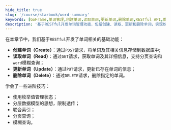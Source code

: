 ```yaml
---
hide_title: true
slug: '/course/starbook/word-summary'
keywords: [GoFrame,单词管理,创建单词,读取单词,更新单词,删除单词,RESTful API,数据库操作,分页查询,模糊查询]
description: '基于RESTful开发单词管理功能，包括创建、读取、更新和删除单词，实现枚举值管理状态，采用分层数据模型进行数据操作，支持联合索引和分页、模糊查询的优化技术。'
---
```

在本章节中，我们基于`RESTful`开发了单词相关的基础功能：
- **创建单词（Create）**：通过`POST`请求，将单词及其相关信息存储到数据库中;
- **读取单词（Read）**：通过`GET`请求，获取单词及其详细信息，支持分页查询和`word`模糊查询；
- **更新单词（Update）**：通过`PUT`请求，更新已存在单词的信息；
- **删除单词（Delete）**：通过`DELETE`请求，删除指定的单词。

学会了一些进阶技巧：
- 使用枚举值管理状态；
- 分层数据模型的思想，限制透传；
- 联合索引；
- 分页查询；
- 模糊查询。